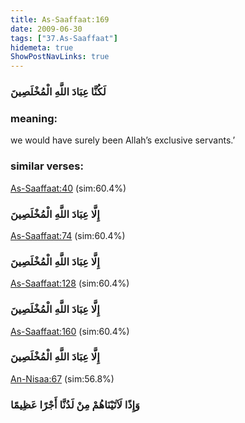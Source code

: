 ```yaml
---
title: As-Saaffaat:169
date: 2009-06-30
tags: ["37.As-Saaffaat"]
hidemeta: true 
ShowPostNavLinks: true 
---
```

### لَكُنَّا عِبَادَ اللَّهِ الْمُخْلَصِينَ
### meaning: 
we would have surely been Allah’s exclusive servants.’
### similar verses: 

[As-Saaffaat:40](/37/40) (sim:60.4%)

### إِلَّا عِبَادَ اللَّهِ الْمُخْلَصِينَ

[As-Saaffaat:74](/37/74) (sim:60.4%)

### إِلَّا عِبَادَ اللَّهِ الْمُخْلَصِينَ

[As-Saaffaat:128](/37/128) (sim:60.4%)

### إِلَّا عِبَادَ اللَّهِ الْمُخْلَصِينَ

[As-Saaffaat:160](/37/160) (sim:60.4%)

### إِلَّا عِبَادَ اللَّهِ الْمُخْلَصِينَ

[An-Nisaa:67](/4/67) (sim:56.8%)

### وَإِذًا لَآتَيْنَاهُمْ مِنْ لَدُنَّا أَجْرًا عَظِيمًا
